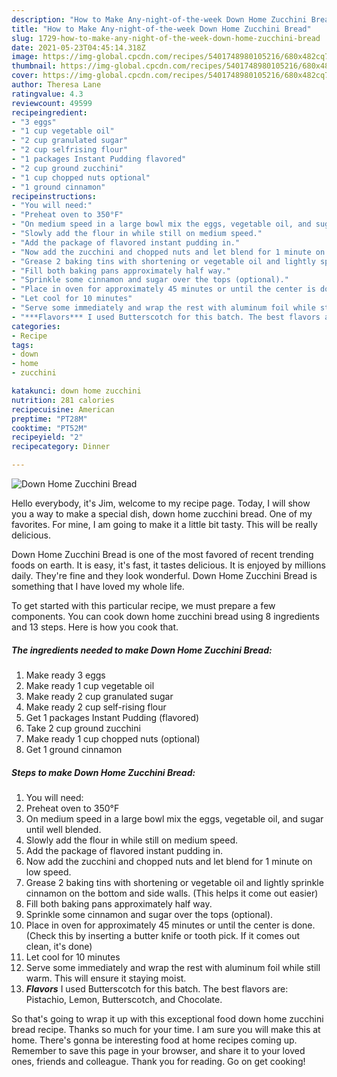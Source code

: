```yaml
---
description: "How to Make Any-night-of-the-week Down Home Zucchini Bread"
title: "How to Make Any-night-of-the-week Down Home Zucchini Bread"
slug: 1729-how-to-make-any-night-of-the-week-down-home-zucchini-bread
date: 2021-05-23T04:45:14.318Z
image: https://img-global.cpcdn.com/recipes/5401748980105216/680x482cq70/down-home-zucchini-bread-recipe-main-photo.jpg
thumbnail: https://img-global.cpcdn.com/recipes/5401748980105216/680x482cq70/down-home-zucchini-bread-recipe-main-photo.jpg
cover: https://img-global.cpcdn.com/recipes/5401748980105216/680x482cq70/down-home-zucchini-bread-recipe-main-photo.jpg
author: Theresa Lane
ratingvalue: 4.3
reviewcount: 49599
recipeingredient:
- "3 eggs"
- "1 cup vegetable oil"
- "2 cup granulated sugar"
- "2 cup selfrising flour"
- "1 packages Instant Pudding flavored"
- "2 cup ground zucchini"
- "1 cup chopped nuts optional"
- "1 ground cinnamon"
recipeinstructions:
- "You will need:"
- "Preheat oven to 350°F"
- "On medium speed in a large bowl mix the eggs, vegetable oil, and sugar until well blended."
- "Slowly add the flour in while still on medium speed."
- "Add the package of flavored instant pudding in."
- "Now add the zucchini and chopped nuts and let blend for 1 minute on low speed."
- "Grease 2 baking tins with shortening or vegetable oil and lightly sprinkle cinnamon on the bottom and side walls. (This helps it come out easier)"
- "Fill both baking pans approximately half way."
- "Sprinkle some cinnamon and sugar over the tops (optional)."
- "Place in oven for approximately 45 minutes or until the center is done. (Check this by inserting a butter knife or tooth pick. If it comes out clean,  it&#39;s done)"
- "Let cool for 10 minutes"
- "Serve some immediately and wrap the rest with aluminum foil while still warm. This will ensure it staying moist."
- "***Flavors*** I used Butterscotch for this batch. The best flavors are: Pistachio,  Lemon,  Butterscotch, and Chocolate."
categories:
- Recipe
tags:
- down
- home
- zucchini

katakunci: down home zucchini 
nutrition: 281 calories
recipecuisine: American
preptime: "PT28M"
cooktime: "PT52M"
recipeyield: "2"
recipecategory: Dinner

---
```



![Down Home Zucchini Bread](https://img-global.cpcdn.com/recipes/5401748980105216/680x482cq70/down-home-zucchini-bread-recipe-main-photo.jpg)

Hello everybody, it's Jim, welcome to my recipe page. Today, I will show you a way to make a special dish, down home zucchini bread. One of my favorites. For mine, I am going to make it a little bit tasty. This will be really delicious.



Down Home Zucchini Bread is one of the most favored of recent trending foods on earth. It is easy, it's fast, it tastes delicious. It is enjoyed by millions daily. They're fine and they look wonderful. Down Home Zucchini Bread is something that I have loved my whole life.


To get started with this particular recipe, we must prepare a few components. You can cook down home zucchini bread using 8 ingredients and 13 steps. Here is how you cook that.

<!--inarticleads1-->

##### The ingredients needed to make Down Home Zucchini Bread:

1. Make ready 3 eggs
1. Make ready 1 cup vegetable oil
1. Make ready 2 cup granulated sugar
1. Make ready 2 cup self-rising flour
1. Get 1 packages Instant Pudding (flavored)
1. Take 2 cup ground zucchini
1. Make ready 1 cup chopped nuts (optional)
1. Get 1 ground cinnamon




<!--inarticleads2-->

##### Steps to make Down Home Zucchini Bread:

1. You will need:
1. Preheat oven to 350°F
1. On medium speed in a large bowl mix the eggs, vegetable oil, and sugar until well blended.
1. Slowly add the flour in while still on medium speed.
1. Add the package of flavored instant pudding in.
1. Now add the zucchini and chopped nuts and let blend for 1 minute on low speed.
1. Grease 2 baking tins with shortening or vegetable oil and lightly sprinkle cinnamon on the bottom and side walls. (This helps it come out easier)
1. Fill both baking pans approximately half way.
1. Sprinkle some cinnamon and sugar over the tops (optional).
1. Place in oven for approximately 45 minutes or until the center is done. (Check this by inserting a butter knife or tooth pick. If it comes out clean,  it&#39;s done)
1. Let cool for 10 minutes
1. Serve some immediately and wrap the rest with aluminum foil while still warm. This will ensure it staying moist.
1. ***Flavors*** I used Butterscotch for this batch. The best flavors are: Pistachio,  Lemon,  Butterscotch, and Chocolate.




So that's going to wrap it up with this exceptional food down home zucchini bread recipe. Thanks so much for your time. I am sure you will make this at home. There's gonna be interesting food at home recipes coming up. Remember to save this page in your browser, and share it to your loved ones, friends and colleague. Thank you for reading. Go on get cooking!
